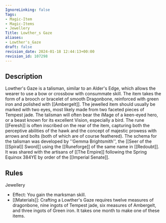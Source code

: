 ```yaml
---
IgnoreLinking: false
Tags:
- Magic-Item
- Magic-Items
- Jewellery
Title: Lowther_s Gaze
aliases:
- Lowther's_Gaze
draft: false
revision_date: 2024-01-18 12:44:13+00:00
revision_id: 107298
---
```


## Description
Lowther's Gaze is a talisman, similar to an Alder's Edge, which allows the wearer to use a bow or crossbow with consummate skill. The item takes the form of a brooch or bracelet of smooth Dragonbone, reinforced with green iron and polished with [[Ambergelt]]. The jewelled item should usually be marked with two eyes, most likely made from two faceted pieces of Tempest jade. 
The talisman will often bear the iMage of a keen-eyed hero, or a beast known for its excellent Vision, especially a bird. The rune [[Feresh]] is often inscribed on the rear of the item, capturing both the perceptive abilities of the hawk and the concept of majestic prowess with arrows and bolts (both of which are of course feathered). 
The schema for the talisman was developed by ''Gemma Brightsmith'', the [[Seer of the [[Spiral]] Sword]] using the [[Runeforge]] of the same name in [[Redoubt]]. It was shared with the artisans of [[The Empire]] following the Spring Equinox 384YE by order of the [[Imperial Senate]].
## Rules
Jewellery
* Effect: You gain the marksman skill.
* [[Materials]]: Crafting a Lowther's Gaze requires twelve measures of dragonbone, nine ingots of Tempest jade, six measures of Ambergelt, and three ingots of Green iron. It takes one month to make one of these items.